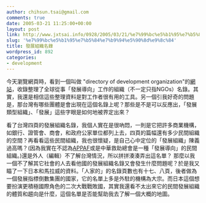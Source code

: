 ```yaml
---
author: chihsun.tsai@gmail.com
comments: true
date: 2005-03-21 11:25:00+00:00
layout: post
link: http://www.jxtsai.info/0928/2005/03/21/%e7%99%bc%e5%b1%95%e7%b5%84%e7%b9%94%e5%90%8d%e9%8c%84/
slug: '%e7%99%bc%e5%b1%95%e7%b5%84%e7%b9%94%e5%90%8d%e9%8c%84'
title: 發展組織名錄
wordpress_id: 892
categories:
- development
---
```


今天瀏覽網頁時，看到一個叫做 "directory of development organization"的[網站](http://www.devdir.org/)，收錄整理了全球從事「發展導向」工作的組織（不一定只指NGOs）名錄。其實，我還是相信這些整理資料是對工作者很有用的工具。另一個引我好奇的問題是，那台灣有哪些團體是會出現在這個名錄上呢？那些是不是可以反應出，「發展類型組織」、「發展」這些字眼是如何地被界定出來？  
  
看了台灣四頁的發展組織名錄，我個人實在是很吶悶，一則是它把許多商業機構，如銀行、證管會、商會，和政府公家單位都列上去，四頁的篇幅還有多少民間組織的空間？再看看這些民間組織，我也很懷疑，是自己心中定位的「發展組織」陳義過高嗎？(因為我實在不認為[APPAF](http://www.appaf.org.tw/)或是中華救助總會是一種「發展導向」的民間組織。)還是外人（編輯）不了解台灣情況，所以拼拼湊湊弄出這名單？ 那麼以我一個不了解其它社會的人去看他國的發展組織名錄又會發生什麼問題呢？於是我又瞄了一下日本和馬拉威的資料。「人家的」的名錄頁數也有十七、八頁，後者做為一個發展指標倒數集團的國家，它的名單上多是外駐的機構為大宗。而日本這個想要扮演更積極國際角色的二次大戰戰敗國，其實我還看不太出來它的民間發展組織的體質和趨向是什麼，這個名單是否能幫助我去了解一個大概的地圖。
